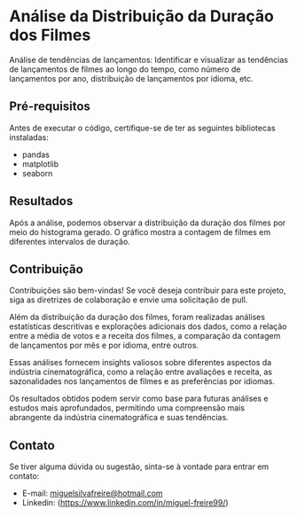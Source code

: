 # Análise da Distribuição da Duração dos Filmes

Análise de tendências de lançamentos: Identificar e visualizar as tendências de lançamentos de filmes ao longo do tempo, como número de lançamentos por ano, distribuição de lançamentos por idioma, etc.

## Pré-requisitos

Antes de executar o código, certifique-se de ter as seguintes bibliotecas instaladas:

- pandas
- matplotlib
- seaborn

## Resultados

Após a análise, podemos observar a distribuição da duração dos filmes por meio do histograma gerado. O gráfico mostra a contagem de filmes em diferentes intervalos de duração.

## Contribuição

Contribuições são bem-vindas! Se você deseja contribuir para este projeto, siga as diretrizes de colaboração e envie uma solicitação de pull.

Além da distribuição da duração dos filmes, foram realizadas análises estatísticas descritivas e explorações adicionais dos dados, como a relação entre a média de votos e a receita dos filmes, a comparação da contagem de lançamentos por mês e por idioma, entre outros.

Essas análises fornecem insights valiosos sobre diferentes aspectos da indústria cinematográfica, como a relação entre avaliações e receita, as sazonalidades nos lançamentos de filmes e as preferências por idiomas.

Os resultados obtidos podem servir como base para futuras análises e estudos mais aprofundados, permitindo uma compreensão mais abrangente da indústria cinematográfica e suas tendências.


## Contato

Se tiver alguma dúvida ou sugestão, sinta-se à vontade para entrar em contato:

- E-mail: miguelsilvafreire@hotmail.com
- Linkedin: (https://www.linkedin.com/in/miguel-freire99/)

